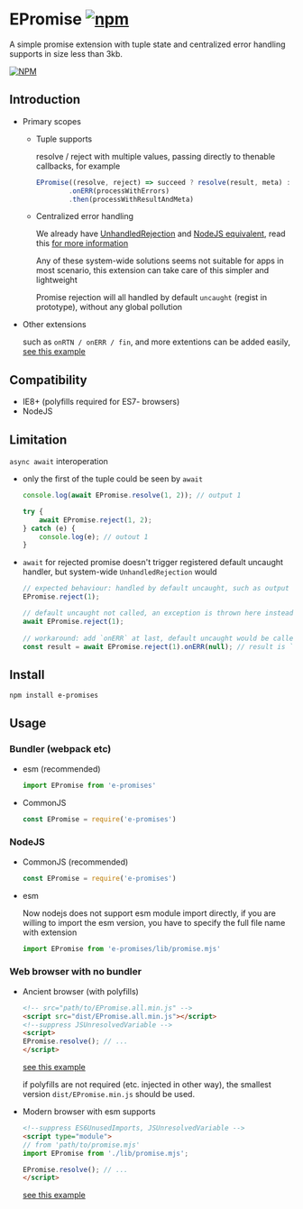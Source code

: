 # EPromise [![npm](https://img.shields.io/npm/v/e-promises.svg)][npm-url]

A simple promise extension with tuple state and centralized error handling supports in size less than 3kb.

[![NPM](https://nodei.co/npm/e-promises.png)][npm-url]

[npm-url]: https://npmjs.org/package/e-promises

## Introduction

- Primary scopes
    - Tuple supports

      resolve / reject with multiple values, passing directly to thenable callbacks, for example
      ```js
      EPromise((resolve, reject) => succeed ? resolve(result, meta) : reject(errors))
              .onERR(processWithErrors)
              .then(processWithResultAndMeta)
      ```

    - Centralized error handling

      We already have [UnhandledRejection](https://developer.mozilla.org/en-US/docs/Web/API/Window/unhandledrejection_event)
      and [NodeJS equivalent](https://nodejs.org/dist/latest-v16.x/docs/api/process.html#process_event_unhandledrejection), read
      this [for more information](https://github.com/domenic/unhandled-rejections-browser-spec)

      Any of these system-wide solutions seems not suitable for apps in most scenario, this extension can take care of this
      simpler and lightweight

      Promise rejection will all handled by default `uncaught` (regist in prototype), without any global pollution

- Other extensions

  such as `onRTN / onERR / fin`, and more extentions can be added easily, [see this example](demo/simple-esm.html)

## Compatibility

- IE8+ (polyfills required for ES7- browsers)
- NodeJS

## Limitation

`async await` interoperation

- only the first of the tuple could be seen by `await`

    ```js
    console.log(await EPromise.resolve(1, 2)); // output 1

    try {
        await EPromise.reject(1, 2);
    } catch (e) {
        console.log(e); // outout 1      
    }  
    ```

- `await` for rejected promise doesn't trigger registered default uncaught handler, but system-wide `UnhandledRejection` would

    ```js
    // expected behaviour: handled by default uncaught, such as output `Uncaught (in promise): 1` in error console   
    EPromise.reject(1);
   
    // default uncaught not called, an exception is thrown here instead 
    await EPromise.reject(1);
                                                               
    // workaround: add `onERR` at last, default uncaught would be called, but promise state changes to resolved 
    const result = await EPromise.reject(1).onERR(null); // result is `null`, no exception thrown, you have to check null
    ```

## Install

```bash
npm install e-promises
```

## Usage

### Bundler (webpack etc)

- esm (recommended)
    ```js
    import EPromise from 'e-promises'
    ```

- CommonJS
    ```js
    const EPromise = require('e-promises')
    ```

### NodeJS

- CommonJS (recommended)
  ```js
  const EPromise = require('e-promises')
  ```

- esm

  Now nodejs does not support esm module import directly, if you are willing to import the esm version, you have to specify the
  full file name with extension
  ```js
  import EPromise from 'e-promises/lib/promise.mjs'
  ```

### Web browser with no bundler

- Ancient browser (with polyfills)
  ```html
  <!-- src="path/to/EPromise.all.min.js" -->
  <script src="dist/EPromise.all.min.js"></script>
  <!--suppress JSUnresolvedVariable -->
  <script>
  EPromise.resolve(); // ...
  </script>
  ```
  [see this example](demo/simple.html)

  if polyfills are not required (etc. injected in other way), the smallest version `dist/EPromise.min.js` should be used.

- Modern browser with esm supports
  ```html
  <!--suppress ES6UnusedImports, JSUnresolvedVariable -->
  <script type="module">
  // from 'path/to/promise.mjs'
  import EPromise from './lib/promise.mjs';
  
  EPromise.resolve(); // ...
  </script>
  ```
  [see this example](demo/simple-esm.html)
